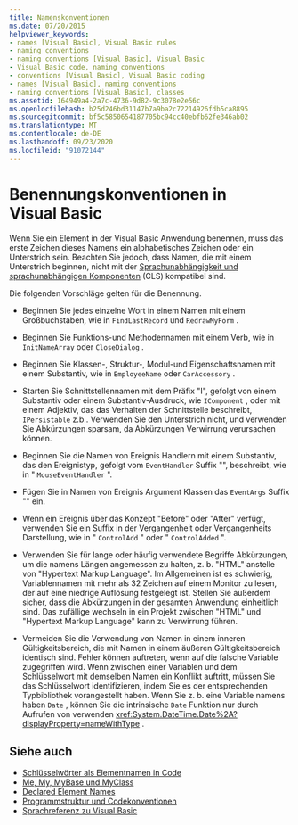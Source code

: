 ```yaml
---
title: Namenskonventionen
ms.date: 07/20/2015
helpviewer_keywords:
- names [Visual Basic], Visual Basic rules
- naming conventions
- naming conventions [Visual Basic], Visual Basic
- Visual Basic code, naming conventions
- conventions [Visual Basic], Visual Basic coding
- names [Visual Basic], naming conventions
- naming conventions [Visual Basic], classes
ms.assetid: 164949a4-2a7c-4736-9d82-9c3078e2e56c
ms.openlocfilehash: b25d246bd31147b7a9ba2c72214926fdb5ca8895
ms.sourcegitcommit: bf5c5850654187705bc94cc40ebfb62fe346ab02
ms.translationtype: MT
ms.contentlocale: de-DE
ms.lasthandoff: 09/23/2020
ms.locfileid: "91072144"
---
```

# <a name="visual-basic-naming-conventions"></a>Benennungskonventionen in Visual Basic

Wenn Sie ein Element in der Visual Basic Anwendung benennen, muss das erste Zeichen dieses Namens ein alphabetisches Zeichen oder ein Unterstrich sein. Beachten Sie jedoch, dass Namen, die mit einem Unterstrich beginnen, nicht mit der [Sprachunabhängigkeit und sprachunabhängigen Komponenten](../../../standard/language-independence-and-language-independent-components.md) (CLS) kompatibel sind.  
  
 Die folgenden Vorschläge gelten für die Benennung.  
  
- Beginnen Sie jedes einzelne Wort in einem Namen mit einem Großbuchstaben, wie in `FindLastRecord` und `RedrawMyForm` .  
  
- Beginnen Sie Funktions-und Methodennamen mit einem Verb, wie in `InitNameArray` oder `CloseDialog` .  
  
- Beginnen Sie Klassen-, Struktur-, Modul-und Eigenschaftsnamen mit einem Substantiv, wie in `EmployeeName` oder `CarAccessory` .  
  
- Starten Sie Schnittstellennamen mit dem Präfix "I", gefolgt von einem Substantiv oder einem Substantiv-Ausdruck, wie `IComponent` , oder mit einem Adjektiv, das das Verhalten der Schnittstelle beschreibt, `IPersistable` z.b.. Verwenden Sie den Unterstrich nicht, und verwenden Sie Abkürzungen sparsam, da Abkürzungen Verwirrung verursachen können.  
  
- Beginnen Sie die Namen von Ereignis Handlern mit einem Substantiv, das den Ereignistyp, gefolgt vom `EventHandler` Suffix "", beschreibt, wie in " `MouseEventHandler` ".  
  
- Fügen Sie in Namen von Ereignis Argument Klassen das `EventArgs` Suffix "" ein.  
  
- Wenn ein Ereignis über das Konzept "Before" oder "After" verfügt, verwenden Sie ein Suffix in der Vergangenheit oder Vergangenheits Darstellung, wie in " `ControlAdd` " oder " `ControlAdded` ".  
  
- Verwenden Sie für lange oder häufig verwendete Begriffe Abkürzungen, um die namens Längen angemessen zu halten, z. b. "HTML" anstelle von "Hypertext Markup Language". Im Allgemeinen ist es schwierig, Variablennamen mit mehr als 32 Zeichen auf einem Monitor zu lesen, der auf eine niedrige Auflösung festgelegt ist. Stellen Sie außerdem sicher, dass die Abkürzungen in der gesamten Anwendung einheitlich sind. Das zufällige wechseln in ein Projekt zwischen "HTML" und "Hypertext Markup Language" kann zu Verwirrung führen.  
  
- Vermeiden Sie die Verwendung von Namen in einem inneren Gültigkeitsbereich, die mit Namen in einem äußeren Gültigkeitsbereich identisch sind. Fehler können auftreten, wenn auf die falsche Variable zugegriffen wird. Wenn zwischen einer Variablen und dem Schlüsselwort mit demselben Namen ein Konflikt auftritt, müssen Sie das Schlüsselwort identifizieren, indem Sie es der entsprechenden Typbibliothek vorangestellt haben. Wenn Sie z. b. eine Variable namens haben `Date` , können Sie die intrinsische `Date` Funktion nur durch Aufrufen von verwenden <xref:System.DateTime.Date%2A?displayProperty=nameWithType> .  
  
## <a name="see-also"></a>Siehe auch

- [Schlüsselwörter als Elementnamen in Code](keywords-as-element-names-in-code.md)
- [Me, My, MyBase und MyClass](me-my-mybase-and-myclass.md)
- [Declared Element Names](../language-features/declared-elements/declared-element-names.md)
- [Programmstruktur und Codekonventionen](program-structure-and-code-conventions.md)
- [Sprachreferenz zu Visual Basic](../../language-reference/index.md)
